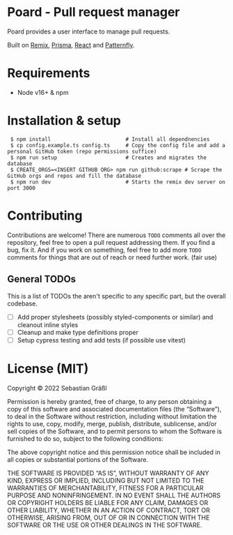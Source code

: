 # Poard - Pull request manager

Poard provides a user interface to manage pull requests.

Built on [Remix](https://remix.run/), [Prisma](https://www.prisma.io), [React](https://reactjs.org/) and [Patternfly](https://www.patternfly.org).

# Requirements

  * Node v16+ & npm

# Installation & setup

```shell
 $ npm install                        # Install all dependnencies
 $ cp config.example.ts config.ts     # Copy the config file and add a personal GitHub token (repo permissions suffice)
 $ npm run setup                      # Creates and migrates the database
 $ CREATE_ORGS=<INSERT GITHUB ORG> npm run github:scrape # Scrape the GitHub orgs and repos and fill the database
 $ npm run dev                        # Starts the remix dev server on port 3000
```

# Contributing

Contributions are welcome! There are numerous `TODO` comments all over the repository, feel free to open a pull request addressing them.
If you find a bug, fix it. And if you work on something, feel free to add more `TODO` comments for things that are out of reach or need further work. (fair use)

## General TODOs

This is a list of TODOs the aren't specific to any specific part, but the overall codebase.

* [ ] Add proper stylesheets (possibly styled-components or similar) and cleanout inline styles
* [ ] Cleanup and make type definitions proper
* [ ] Setup cypress testing and add tests (if possible use vitest)

# License (MIT)

Copyright © 2022 Sebastian Gräßl

Permission is hereby granted, free of charge, to any person obtaining a copy of this software and associated documentation files (the “Software”), to deal in the Software without restriction, including without limitation the rights to use, copy, modify, merge, publish, distribute, sublicense, and/or sell copies of the Software, and to permit persons to whom the Software is furnished to do so, subject to the following conditions:

The above copyright notice and this permission notice shall be included in all copies or substantial portions of the Software.

THE SOFTWARE IS PROVIDED “AS IS”, WITHOUT WARRANTY OF ANY KIND, EXPRESS OR IMPLIED, INCLUDING BUT NOT LIMITED TO THE WARRANTIES OF MERCHANTABILITY, FITNESS FOR A PARTICULAR PURPOSE AND NONINFRINGEMENT. IN NO EVENT SHALL THE AUTHORS OR COPYRIGHT HOLDERS BE LIABLE FOR ANY CLAIM, DAMAGES OR OTHER LIABILITY, WHETHER IN AN ACTION OF CONTRACT, TORT OR OTHERWISE, ARISING FROM, OUT OF OR IN CONNECTION WITH THE SOFTWARE OR THE USE OR OTHER DEALINGS IN THE SOFTWARE.
